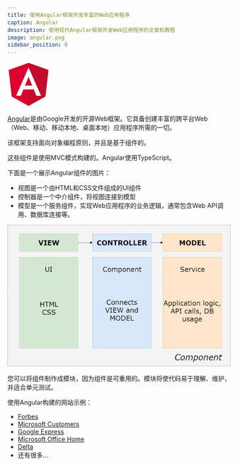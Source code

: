 ```yaml
---
title: 使用Angular框架开发丰富的Web应用程序
caption: Angular
description: 使用现代Angular框架开发Web应用程序的文章和教程
image: angular.png
sidebar_position: 0
---
```

![Angular标志](angular.png)

[Angular](https://angular.io/)是由Google开发的开源Web框架。它具备创建丰富的跨平台Web（Web、移动、移动本地、桌面本地）应用程序所需的一切。

该框架支持面向对象编程原则，并且是基于组件的。

这些组件是使用MVC模式构建的。Angular使用TypeScript。

下面是一个展示Angular组件的图片：

* 视图是一个由HTML和CSS文件组成的UI组件
* 控制器是一个中介组件，将视图连接到模型
* 模型是一个服务组件，实现Web应用程序的业务逻辑，通常包含Web API调用、数据库连接等。

![Angular组件](angular-components.png)

您可以将组件制作成模块，因为组件是可重用的。模块将使代码易于理解、维护，并适合单元测试。

使用Angular构建的网站示例：

* [Forbes](https://www.forbes.com)
* [Microsoft Customers](https://customers.microsoft.com/en-us)
* [Google Express](https://express.google.com/)
* [Microsoft Office Home](https://www.office.com/apps?auth=2)
* [Delta](https://www.delta.com/)
* 还有很多...